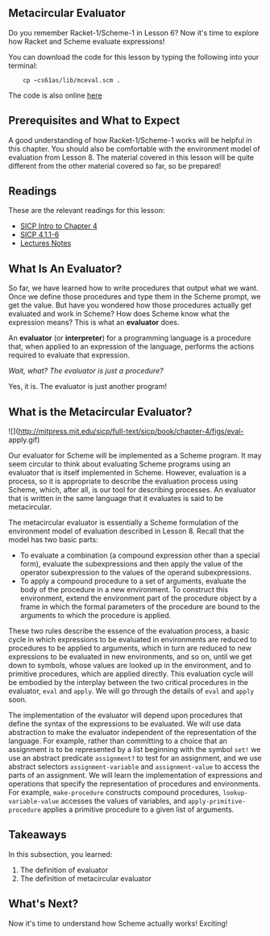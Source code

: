 ## Metacircular Evaluator

Do you remember Racket-1/Scheme-1 in Lesson 6? Now it's time to explore how Racket and Scheme
evaluate expressions!

You can download the code for this lesson by typing the following into your terminal:

		cp ~cs61as/lib/mceval.scm .

The code is also online [here](http://inst.eecs.berkeley.edu/~cs61as/library/mceval.scm)

## Prerequisites and What to Expect

A good understanding of how Racket-1/Scheme-1 works will be helpful in this chapter. You should
also be comfortable with the environment model of evaluation from Lesson 8.
The material covered in this lesson will be quite different from the other
material covered so far, so be prepared! 

## Readings

These are the relevant readings for this lesson:

  * [SICP Intro to Chapter 4](http://mitpress.mit.edu/sicp/full-text/book/book-Z-H-25.html)
  * [SICP 4.1.1-6](http://mitpress.mit.edu/sicp/full-text/book/book-Z-H-26.html)
  * [Lectures Notes](http://www-inst.eecs.berkeley.edu/~cs61as/reader/notes.pdf#page=78)

## What Is An Evaluator?

So far, we have learned how to write procedures that output what we want. Once we
define those procedures and type them in the Scheme prompt, we get the value.
But have you wondered how those procedures actually get evaluated and work in
Scheme? How does Scheme know what the expression means? This is what an **evaluator** does.

An **evaluator** (or **interpreter**) for a programming language is a
procedure that, when applied to an expression of the language, performs the
actions required to evaluate that expression.

_Wait, what? The evaluator is just a procedure?_

Yes, it is. The evaluator is just another program!

## What is the Metacircular Evaluator?

![](http://mitpress.mit.edu/sicp/full-text/sicp/book/chapter-4/figs/eval-
apply.gif)

  
Our evaluator for Scheme will be implemented as a Scheme program. It may seem
circular to think about evaluating Scheme programs using an evaluator that is
itself implemented in Scheme. However, evaluation is a process, so it is
appropriate to describe the evaluation process using Scheme, which, after all,
is our tool for describing processes. An evaluator that is written in the same
language that it evaluates is said to be metacircular.

The metacircular evaluator is essentially a Scheme formulation of the
environment model of evaluation described in Lesson 8. Recall that the model
has two basic parts:

* To evaluate a combination (a compound expression other than a special form), 
evaluate the subexpressions and then apply the value of the operator 
subexpression to the values of the operand subexpressions.
* To apply a compound procedure to a set of arguments, evaluate the body of 
the procedure in a new environment. To construct this environment, extend the 
environment part of the procedure object by a frame in which the formal parameters 
of the procedure are bound to the arguments to which the procedure is applied.

These two rules describe the essence of the evaluation process, a basic cycle
in which expressions to be evaluated in environments are reduced to procedures
to be applied to arguments, which in turn are reduced to new expressions to be
evaluated in new environments, and so on, until we get down to symbols, whose
values are looked up in the environment, and to primitive procedures, which
are applied directly. This evaluation cycle will be embodied by the interplay
between the two critical procedures in the evaluator, `eval` and `apply`. We will
go through the details of `eval` and `apply` soon.

The implementation of the evaluator will depend upon procedures that define
the syntax of the expressions to be evaluated. We will use data abstraction to
make the evaluator independent of the representation of the language. For
example, rather than committing to a choice that an assignment is to be
represented by a list beginning with the symbol `set!` we use an abstract
predicate `assignment?` to test for an assignment, and we use abstract
selectors `assignment-variable` and `assignment-value` to access the parts of
an assignment. We will learn the implementation of expressions and operations
that specify the representation of procedures and environments. For example,
`make-procedure` constructs compound procedures, `lookup-variable-value`
accesses the values of variables, and `apply-primitive-procedure` applies a
primitive procedure to a given list of arguments.

## Takeaways

In this subsection, you learned:

  1. The definition of evaluator
  2. The definition of metacircular evaluator

## What's Next?

Now it's time to understand how Scheme actually works! Exciting! 

